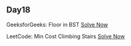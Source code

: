 ## Day18

GeeksforGeeks: Floor in BST
[Solve Now](https://practice.geeksforgeeks.org/problems/floor-in-bst/1)

LeetCode: Min Cost Climbing Stairs [Solve Now](https://leetcode.com/problems/min-cost-climbing-stairs/description/)
